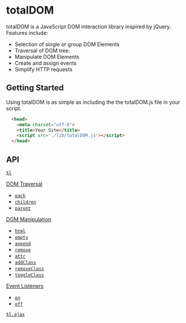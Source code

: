 # totalDOM

totalDOM is a JavaScript DOM interaction library inspired by jQuery.
Features include:

* Selection of single or group DOM Elements
* Traversal of DOM tree.
* Manipulate DOM Elements
* Create and assign events
* Simplify HTTP requests

## Getting Started

Using totalDOM is as simple as including the the totalDOM.js file in your script.

```html
  <head>
    <meta charset="utf-8">
    <title>Your Site</title>
    <script src='./lib/totalDOM.js'></script>
  </head>
```

## API

[`$l`](#l)

[DOM Traversal](#dom-traversal)  
  * [`each`](#each)  
  * [`children`](#children)  
  * [`parent`](#parent)  

[DOM Manipulation](#dom-manipulation)  
  * [`html`](#html)  
  * [`empty`](#empty)  
  * [`append`](#append)  
  * [`remove`](#remove)  
  * [`attr`](#attr)  
  * [`addClass`](#addclass)  
  * [`removeClass`](#removeclass)  
  * [`toggleClass`](#toggleclass)  

[Event Listeners](#event-listeners)  
  * [`on`](#on)  
  * [`off`](#off)  

[`$l.ajax`](#lajax)
